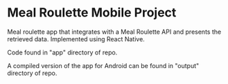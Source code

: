 # Meal Roulette Mobile Project

Meal roulette app that integrates with a Meal Roulette API and presents the retrieved data. Implemented using React Native.


Code found in "app" directory of repo.

A compiled version of the app for Android can be found in "output" directory of repo.
